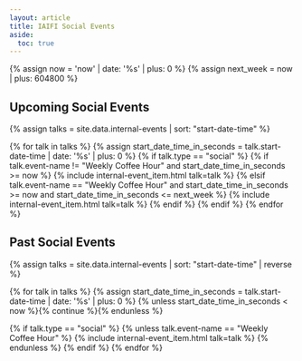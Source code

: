 ```yaml
---
layout: article
title: IAIFI Social Events
aside:
  toc: true
---
```


{% assign now = 'now' | date: '%s' | plus: 0 %}
{% assign next_week = now | plus: 604800 %}

## Upcoming Social Events
{% assign talks = site.data.internal-events | sort: "start-date-time" %}

{% for talk in talks %}
 {% assign start_date_time_in_seconds = talk.start-date-time | date: '%s' | plus: 0 %}
  {% if talk.type == "social" %}
    {% if talk.event-name != "Weekly Coffee Hour" and start_date_time_in_seconds >= now %}
      {% include internal-event_item.html talk=talk %}
    {% elsif talk.event-name == "Weekly Coffee Hour" and start_date_time_in_seconds >= now and start_date_time_in_seconds <= next_week %}
      {% include internal-event_item.html talk=talk %}
    {% endif %}
  {% endif %}
{% endfor %}

## Past Social Events
{% assign talks = site.data.internal-events | sort: "start-date-time" | reverse %}

{% for talk in talks %}
  {% assign start_date_time_in_seconds = talk.start-date-time | date: '%s' | plus: 0 %}
  {% unless start_date_time_in_seconds < now %}{% continue %}{% endunless %}

  {% if talk.type == "social" %}
  {% unless talk.event-name == "Weekly Coffee Hour" %}
  {% include internal-event_item.html talk=talk %}
  {% endunless %}
  {% endif %}
{% endfor %}
